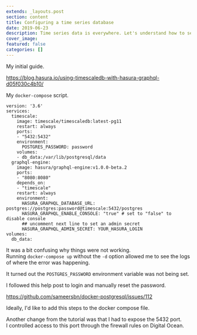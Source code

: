 ```yaml
---
extends: _layouts.post
section: content
title: Configuring a time series database
date: 2019-06-23
description: Time series data is everywhere. Let's understand how to setup some infrastructure optimized for it.
cover_image: 
featured: false
categories: []
--- 
```


My initial guide.

https://blog.hasura.io/using-timescaledb-with-hasura-graphql-d05f030c4b10/

My `docker-compose` script.

``` {bash}
version: '3.6'
services:
  timescale:
    image: timescale/timescaledb:latest-pg11
    restart: always
    ports:
    - "5432:5432"
    environment:
      POSTGRES_PASSWORD: password
    volumes:
    - db_data:/var/lib/postgresql/data
  graphql-engine:
    image: hasura/graphql-engine:v1.0.0-beta.2
    ports:
    - "8080:8080"
    depends_on:
    - "timescale"
    restart: always
    environment:
      HASURA_GRAPHQL_DATABASE_URL: postgres://postgres:password@timescale:5432/postgres
      HASURA_GRAPHQL_ENABLE_CONSOLE: "true" # set to "false" to disable console
      ## uncomment next line to set an admin secret
      HASURA_GRAPHQL_ADMIN_SECRET: YOUR_HASURA_LOGIN
volumes:
  db_data:
```

It was a bit confusing why things were not working.  
Running `docker-compose up` without the `-d` option allowed me to see the logs of where the error was happening.

It turned out the `POSTGRES_PASSWORD` environment variable was not being set.

I followed this help post to login and manually reset the password.

https://github.com/sameersbn/docker-postgresql/issues/112

Ideally, I'd like to add this steps to the docker compose file.

Another change from the tutorial was that I had to expose the 5432 port.  
I controlled access to this port through the firewall rules on Digital Ocean.

